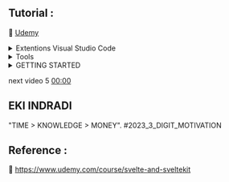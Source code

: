 ## Tutorial : 

:link: [Udemy](https://www.udemy.com/course/svelte-and-sveltekit)


<details>
  <summary>Extentions Visual Studio Code</summary>

1. [Svelte for VS Code](https://marketplace.visualstudio.com/items?itemName=svelte.svelte-vscode)

2. [ESLint](https://marketplace.visualstudio.com/items?itemName=dbaeumer.vscode-eslint)

3. [Prettier - Code formatter](https://marketplace.visualstudio.com/items?itemName=esbenp.prettier-vscode)

4. [indent-rainbow](https://marketplace.visualstudio.com/items?itemName=oderwat.indent-rainbow)

</details>

<details>
  <summary>Tools</summary>

1. [Svelte Society Tools](https://sveltesociety.dev/tools)

2. [REPL (WEB SVELTE CODE)](https://svelte.dev/repl/hello-world?version=3.50.1)

</details>


<details>
  <summary>GETTING STARTED</summary>

[DOCS](https://svelte.dev/docs)

</details>





next video 5 [00:00](https://www.udemy.com/course/svelte-and-sveltekit)  


## EKI INDRADI

"TIME > KNOWLEDGE > MONEY". #2023_3_DIGIT_MOTIVATION

## Reference : 

:link: https://www.udemy.com/course/svelte-and-sveltekit


